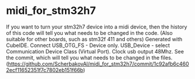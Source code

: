 # midi_for_stm32h7

If you want to turn your stm32h7 device into a midi device, then the history of this code will tell you what needs to be changed in the code. (Also suitable for other boards, such as stm32f 411 and others)
   Generated with CubeIDE.
   Connect USB_OTG_FS - Device only.
   USB_Device - select Communication Device Class (Virtual Port).
   Clock usb output 48Mhz.
   See the commit, which will tell you what needs to be changed in the files.
   (https://github.com/ScherbakovAl/midi_for_stm32h7/commit/1c92afb6c4602ecf11652351f7c7802eb151f66b)
